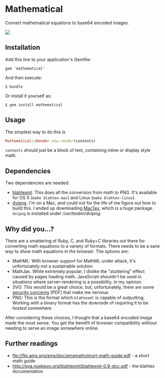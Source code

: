 # Mathematical

Convert mathematical equations to base64 encoded images.

![](https://i.imgur.com/JC7HT32.gif)

## Installation

Add this line to your application's Gemfile:

    gem 'mathematical'

And then execute:

    $ bundle

Or install it yourself as:

    $ gem install mathematical

## Usage

The simplest way to do this is

``` ruby
Mathematical::Render.new.render(contents)
```

`contents` should just be a block of text, containing inline or display style math.

## Dependencies

Two dependencies are needed:

* [blahtexml](https://github.com/gvanas/blahtexml). This does all the conversion
from math to PNG. It's available for OS X (`make blahtex-mac`) and Linux (`make blahtex-linux`).
* [dvipng](http://sourceforge.net/projects/dvipng/). I'm on a Mac, and could not
for the life of me figure out how to build this. I ended up downloading [MacTex](https://www.tug.org/mactex/),
which is a *huge* package. `dvipng` is installed under */usr/texbin/dvipng*.

## Why did you...?

There are a smattering of Ruby, C, and Ruby+C libraries out there for converting
math equations to a variety of formats. There needs to be a sane way to show math
equations in the browser. The options are:

* MathML: With browser support for MathML under attack, it's unfortunately not a sustainable
solution
* MathJax. While extremely popular, I dislike the "stuttering" effect caused by
pages loading math. JavaScript shouldn't be used in situations where server-rendering
is a possibility, in my opinion.
* SVG: This would be a great choice, but, unfortunately, there are some [security concerns](http://www.hgi.ruhr-uni-bochum.de/media/hgi/veroeffentlichungen/2011/10/19/svgSecurity-ccs11.pdf) [PDF]
that make me nervous
* PNG: This is the format which `blahtexml` is capable of outputting. Working
with a binary format has the downside of requiring it to be *hosted* somewhere.

After considering these choices, I thought that a base64 encoded image made
the most sense. You get the benefit of browser compatibility without needing
to serve an image somewhere online.

## Further readings

* ftp://ftp.ams.org/ams/doc/amsmath/short-math-guide.pdf - a short math guide
* http://gva.noekeon.org/blahtexml/blahtexml-0.9-doc.pdf - the blahtex documentation
